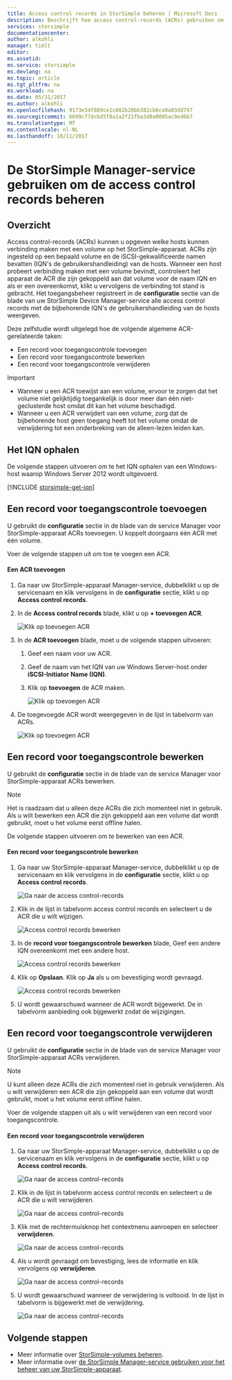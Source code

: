 ```yaml
---
title: Access control records in StorSimple beheren | Microsoft Docs
description: Beschrijft hoe access control-records (ACRs) gebruiken om te bepalen welke hosts kunnen verbinding maken met een volume op het StorSimple-apparaat.
services: storsimple
documentationcenter: 
author: alkohli
manager: timlt
editor: 
ms.assetid: 
ms.service: storsimple
ms.devlang: na
ms.topic: article
ms.tgt_pltfrm: na
ms.workload: na
ms.date: 05/31/2017
ms.author: alkohli
ms.openlocfilehash: 9173e34f889ce1c082b20bb382cb6ca9a03dd797
ms.sourcegitcommit: 6699c77dcbd5f8a1a2f21fba3d0a0005ac9ed6b7
ms.translationtype: MT
ms.contentlocale: nl-NL
ms.lasthandoff: 10/11/2017
---
```

# <a name="use-the-storsimple-manager-service-to-manage-access-control-records"></a>De StorSimple Manager-service gebruiken om de access control records beheren

## <a name="overview"></a>Overzicht
Access control-records (ACRs) kunnen u opgeven welke hosts kunnen verbinding maken met een volume op het StorSimple-apparaat. ACRs zijn ingesteld op een bepaald volume en de iSCSI-gekwalificeerde namen bevatten (IQN's de gebruikershandleiding) van de hosts. Wanneer een host probeert verbinding maken met een volume bevindt, controleert het apparaat de ACR die zijn gekoppeld aan dat volume voor de naam IQN en als er een overeenkomst, klikt u vervolgens de verbinding tot stand is gebracht. Het toegangsbeheer registreert in de **configuratie** sectie van de blade van uw StorSimple Device Manager-service alle access control records met de bijbehorende IQN's de gebruikershandleiding van de hosts weergeven.

Deze zelfstudie wordt uitgelegd hoe de volgende algemene ACR-gerelateerde taken:

* Een record voor toegangscontrole toevoegen
* Een record voor toegangscontrole bewerken
* Een record voor toegangscontrole verwijderen

> [!IMPORTANT]
> * Wanneer u een ACR toewijst aan een volume, ervoor te zorgen dat het volume niet gelijktijdig toegankelijk is door meer dan één niet-geclusterde host omdat dit kan het volume beschadigd.
> * Wanneer u een ACR verwijdert van een volume, zorg dat de bijbehorende host geen toegang heeft tot het volume omdat de verwijdering tot een onderbreking van de alleen-lezen leiden kan.

## <a name="get-the-iqn"></a>Het IQN ophalen

De volgende stappen uitvoeren om te het IQN ophalen van een Windows-host waarop Windows Server 2012 wordt uitgevoerd.

[!INCLUDE [storsimple-get-iqn](../../includes/storsimple-get-iqn.md)]


## <a name="add-an-access-control-record"></a>Een record voor toegangscontrole toevoegen
U gebruikt de **configuratie** sectie in de blade van de service Manager voor StorSimple-apparaat ACRs toevoegen. U koppelt doorgaans één ACR met één volume.

Voer de volgende stappen uit om toe te voegen een ACR.

#### <a name="to-add-an-acr"></a>Een ACR toevoegen

1. Ga naar uw StorSimple-apparaat Manager-service, dubbelklikt u op de servicenaam en klik vervolgens in de **configuratie** sectie, klikt u op **Access control records**.
2. In de **Access control records** blade, klikt u op **+ toevoegen ACR**.

    ![Klik op toevoegen ACR](./media/storsimple-8000-manage-acrs/createacr1.png)

3. In de **ACR toevoegen** blade, moet u de volgende stappen uitvoeren:

    1. Geef een naam voor uw ACR.
    
    2. Geef de naam van het IQN van uw Windows Server-host onder **iSCSI-Initiator Name (IQN)**.

    3. Klik op **toevoegen** de ACR maken.

        ![Klik op toevoegen ACR](./media/storsimple-8000-manage-acrs/createacr2.png)

4.  De toegevoegde ACR wordt weergegeven in de lijst in tabelvorm van ACRs.

    ![Klik op toevoegen ACR](./media/storsimple-8000-manage-acrs/createacr5.png)


## <a name="edit-an-access-control-record"></a>Een record voor toegangscontrole bewerken
U gebruikt de **configuratie** sectie in de blade van de service Manager voor StorSimple-apparaat ACRs bewerken.

> [!NOTE]
> Het is raadzaam dat u alleen deze ACRs die zich momenteel niet in gebruik. Als u wilt bewerken een ACR die zijn gekoppeld aan een volume dat wordt gebruikt, moet u het volume eerst offline halen.

De volgende stappen uitvoeren om te bewerken van een ACR.

#### <a name="to-edit-an-access-control-record"></a>Een record voor toegangscontrole bewerken
1.  Ga naar uw StorSimple-apparaat Manager-service, dubbelklikt u op de servicenaam en klik vervolgens in de **configuratie** sectie, klikt u op **Access control records**.

    ![Ga naar de access control-records](./media/storsimple-8000-manage-acrs/createacr1.png)

2. Klik in de lijst in tabelvorm access control records en selecteert u de ACR die u wilt wijzigen.

    ![Access control records bewerken](./media/storsimple-8000-manage-acrs/editacr1.png)

3. In de **record voor toegangscontrole bewerken** blade, Geef een andere IQN overeenkomt met een andere host.

    ![Access control records bewerken](./media/storsimple-8000-manage-acrs/editacr2.png)

4. Klik op **Opslaan**. Klik op **Ja** als u om bevestiging wordt gevraagd. 

    ![Access control records bewerken](./media/storsimple-8000-manage-acrs/editacr3.png)

5. U wordt gewaarschuwd wanneer de ACR wordt bijgewerkt. De in tabelvorm aanbieding ook bijgewerkt zodat de wijzigingen.

   
## <a name="delete-an-access-control-record"></a>Een record voor toegangscontrole verwijderen
U gebruikt de **configuratie** sectie in de blade van de service Manager voor StorSimple-apparaat ACRs verwijderen.

> [!NOTE]
> U kunt alleen deze ACRs die zich momenteel niet in gebruik verwijderen. Als u wilt verwijderen een ACR die zijn gekoppeld aan een volume dat wordt gebruikt, moet u het volume eerst offline halen.

Voer de volgende stappen uit als u wilt verwijderen van een record voor toegangscontrole.

#### <a name="to-delete-an-access-control-record"></a>Een record voor toegangscontrole verwijderen
1.  Ga naar uw StorSimple-apparaat Manager-service, dubbelklikt u op de servicenaam en klik vervolgens in de **configuratie** sectie, klikt u op **Access control records**.

    ![Ga naar de access control-records](./media/storsimple-8000-manage-acrs/createacr1.png)

2. Klik in de lijst in tabelvorm access control records en selecteert u de ACR die u wilt verwijderen.

    ![Ga naar de access control-records](./media/storsimple-8000-manage-acrs/deleteacr1.png)

3. Klik met de rechtermuisknop het contextmenu aanroepen en selecteer **verwijderen**.

    ![Ga naar de access control-records](./media/storsimple-8000-manage-acrs/deleteacr2.png)

4. Als u wordt gevraagd om bevestiging, lees de informatie en klik vervolgens op **verwijderen**.

    ![Ga naar de access control-records](./media/storsimple-8000-manage-acrs/deleteacr3.png)

5. U wordt gewaarschuwd wanneer de verwijdering is voltooid. In de lijst in tabelvorm is bijgewerkt met de verwijdering.

    ![Ga naar de access control-records](./media/storsimple-8000-manage-acrs/deleteacr5.png)

## <a name="next-steps"></a>Volgende stappen
* Meer informatie over [StorSimple-volumes beheren](storsimple-8000-manage-volumes-u2.md).
* Meer informatie over [de StorSimple Manager-service gebruiken voor het beheer van uw StorSimple-apparaat](storsimple-8000-manager-service-administration.md).

